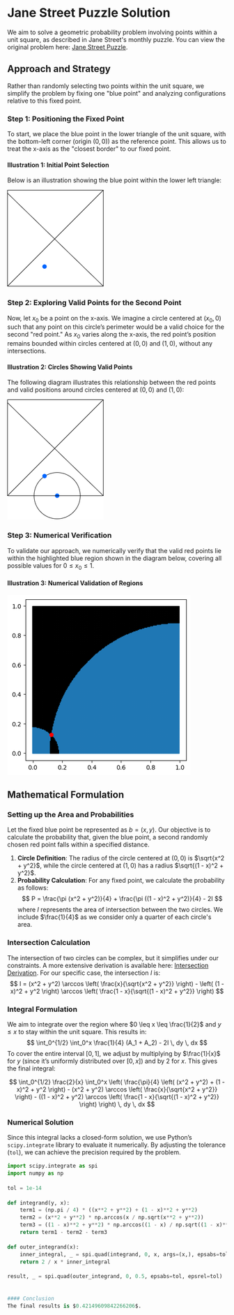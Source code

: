 # Jane Street Puzzle Solution

We aim to solve a geometric probability problem involving points within a unit square, as described in Jane Street's monthly puzzle. You can view the original problem here: [Jane Street Puzzle](https://www.janestreet.com/puzzles/current-puzzle/).

## Approach and Strategy

Rather than randomly selecting two points within the unit square, we simplify the problem by fixing one "blue point" and analyzing configurations relative to this fixed point.

### Step 1: Positioning the Fixed Point
To start, we place the blue point in the lower triangle of the unit square, with the bottom-left corner (origin $(0,0)$) as the reference point. This allows us to treat the x-axis as the "closest border" to our fixed point.

#### Illustration 1: Initial Point Selection
Below is an illustration showing the blue point within the lower left triangle:

![Positioning the Fixed Point](firstdot.png)

### Step 2: Exploring Valid Points for the Second Point
Now, let $x_0$ be a point on the x-axis. We imagine a circle centered at $(x_0, 0)$ such that any point on this circle’s perimeter would be a valid choice for the second "red point." As $x_0$ varies along the x-axis, the red point’s position remains bounded within circles centered at $(0,0)$ and $(1,0)$, without any intersections.

#### Illustration 2: Circles Showing Valid Points
The following diagram illustrates this relationship between the red points and valid positions around circles centered at $(0,0)$ and $(1,0)$:

![Circles and Valid Points](circle.png)

### Step 3: Numerical Verification
To validate our approach, we numerically verify that the valid red points lie within the highlighted blue region shown in the diagram below, covering all possible values for $0 \leq x_0 \leq 1$.

#### Illustration 3: Numerical Validation of Regions
![Validation of Valid Points](experiment.png)

## Mathematical Formulation

### Setting up the Area and Probabilities
Let the fixed blue point be represented as $b = (x, y)$. Our objective is to calculate the probability that, given the blue point, a second randomly chosen red point falls within a specified distance.

1. **Circle Definition**: The radius of the circle centered at $(0,0)$ is $\sqrt{x^2 + y^2}$, while the circle centered at $(1,0)$ has a radius $\sqrt{(1 - x)^2 + y^2}$.
2. **Probability Calculation**: For any fixed point, we calculate the probability as follows:
   $$
   P = \frac{\pi (x^2 + y^2)}{4} + \frac{\pi ((1 - x)^2 + y^2)}{4} - 2I
   $$
   where $I$ represents the area of intersection between the two circles. We include $\frac{1}{4}$ as we consider only a quarter of each circle's area.

### Intersection Calculation
The intersection of two circles can be complex, but it simplifies under our constraints. A more extensive derivation is available here: [Intersection Derivation](https://dassencio.org/102). For our specific case, the intersection $I$ is:
   $$
   I = (x^2 + y^2) \arccos \left( \frac{x}{\sqrt{x^2 + y^2}} \right) - \left( (1 - x)^2 + y^2 \right) \arccos \left( \frac{1 - x}{\sqrt{(1 - x)^2 + y^2}} \right)
   $$

### Integral Formulation
We aim to integrate over the region where $0 \leq x \leq \frac{1}{2}$ and $y \leq x$ to stay within the unit square. This results in:
   $$
   \int_0^{1/2} \int_0^x \frac{1}{4} (A_1 + A_2) - 2I \, dy \, dx
   $$
To cover the entire interval $[0,1]$, we adjust by multiplying by $\frac{1}{x}$ for $y$ (since it’s uniformly distributed over $[0, x]$) and by $2$ for $x$. This gives the final integral:

$$
\int_0^{1/2} \frac{2}{x} \int_0^x \left( \frac{\pi}{4} \left( (x^2 + y^2) + (1 - x)^2 + y^2 \right) - (x^2 + y^2) \arccos \left( \frac{x}{\sqrt{x^2 + y^2}} \right) - ((1 - x)^2 + y^2) \arccos \left( \frac{1 - x}{\sqrt{(1 - x)^2 + y^2}} \right) \right) \, dy \, dx
$$

### Numerical Solution
Since this integral lacks a closed-form solution, we use Python’s `scipy.integrate` library to evaluate it numerically. By adjusting the tolerance (`tol`), we can achieve the precision required by the problem.

```python
import scipy.integrate as spi
import numpy as np

tol = 1e-14

def integrand(y, x):
    term1 = (np.pi / 4) * ((x**2 + y**2) + (1 - x)**2 + y**2)
    term2 = (x**2 + y**2) * np.arccos(x / np.sqrt(x**2 + y**2))
    term3 = ((1 - x)**2 + y**2) * np.arccos((1 - x) / np.sqrt((1 - x)**2 + y**2))
    return term1 - term2 - term3

def outer_integrand(x):
    inner_integral, _ = spi.quad(integrand, 0, x, args=(x,), epsabs=tol, epsrel=tol)
    return 2 / x * inner_integral

result, _ = spi.quad(outer_integrand, 0, 0.5, epsabs=tol, epsrel=tol)


#### Conclusion
The final results is $0.42149609842266206$.